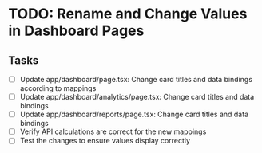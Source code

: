 # TODO: Rename and Change Values in Dashboard Pages

## Tasks
- [ ] Update app/dashboard/page.tsx: Change card titles and data bindings according to mappings
- [ ] Update app/dashboard/analytics/page.tsx: Change card titles and data bindings
- [ ] Update app/dashboard/reports/page.tsx: Change card titles and data bindings
- [ ] Verify API calculations are correct for the new mappings
- [ ] Test the changes to ensure values display correctly
